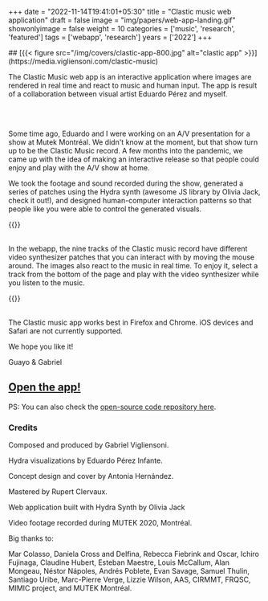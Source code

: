 +++
date = "2022-11-14T19:41:01+05:30"
title = "Clastic music web application"
draft = false
image = "img/papers/web-app-landing.gif"
showonlyimage = false
weight = 10
categories = ['music', 'research', 'featured']
tags = ['webapp', 'research']
years = ['2022']
+++



<!--more-->## [{{< figure src="/img/covers/clastic-app-800.jpg" alt="clastic app" >}}](https://media.vigliensoni.com/clastic-music)

<!-- {{<website "https://media.vigliensoni.com/clastic-music">}} -->


The Clastic Music web app is an interactive application where images are rendered in real time and react to music and human input. The app is result of a collaboration between visual artist Eduardo Pérez and myself. 

<br><br>



Some time ago, Eduardo and I  were working on an A/V presentation for a show at Mutek Montréal. We didn't know at the moment, but that show turn up to be the Clastic Music record. A few months into the pandemic, we came up with the idea of making an interactive release so that people could enjoy and play with the A/V show at home.

We took the footage and sound recorded during the show, generated a series of patches using the Hydra synth (awesome JS library by Olivia Jack, check it out!), and designed human-computer interaction patterns so that people like you were able to control the generated visuals.

{{<youtube id="uz3YEbMRJdg" class="vertical-video" >}}
<br><br>





In the webapp, the nine tracks of the Clastic music record have different video synthesizer patches that you can interact with by moving the mouse around. The images also react to the music in real time. To enjoy it, select a track from the bottom of the page and play with the video synthesizer while you listen to the music.

{{<youtube id="e2E7m4-4i9k" class="vertical-video" >}}
<br><br>

The Clastic music app works best in Firefox and Chrome. iOS devices and Safari are not currently supported.

We hope you like it!

Guayo & Gabriel

## [Open the app!](https://media.vigliensoni.com/clastic-music)

PS: You can also check the [open-source code repository here](https://github.com/vigliensoni/clastic-music-app).


### Credits

Composed and produced by Gabriel Vigliensoni. 

Hydra visualizations by Eduardo Pérez Infante. 

Concept design and cover by Antonia Hernández. 

Mastered by Rupert Clervaux.

Web application built with Hydra Synth by Olivia Jack

Video footage recorded during MUTEK 2020, Montréal.

Big thanks to:

Mar Colasso, Daniela Cross and Delfina, Rebecca Fiebrink and Oscar, Ichiro Fujinaga, Claudine Hubert, Esteban Maestre, Louis McCallum, Alan Mongeau, Néstor Nápoles, Andrés Poblete, Evan Savage, Samuel Thulin, Santiago Uribe, Marc-Pierre Verge, Lizzie Wilson, AAS, CIRMMT, FRQSC, MIMIC project, and MUTEK Montréal.



<!-- {{< youtube 2058681707>}} -->
<!-- {{<youtube id="e2E7m4-4i9k" class="vertical-video" >}} -->



